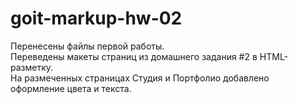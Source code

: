 # goit-markup-hw-02

Перенесены файлы первой работы.</br>
Переведены макеты страниц из домашнего задания #2 в HTML-разметку.</br>
На размеченных страницах Студия и Портфолио добавлено оформление цвета и текста.</br>
